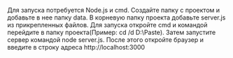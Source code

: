 Для запуска потребуется Node.js и cmd. Создайте папку с проектом и добавьте в нее папку data. В корневую папку проекта добавьте server.js из прикрепленных файлов. Для запуска откройте cmd и командой перейдите в папку проекта(Пример: cd /d D:\Paste). Затем запустите сервер командой node server.js. После этого откройте браузер и введите в строку адреса http://localhost:3000
